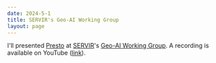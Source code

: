 ```yaml
---
date: 2024-5-1
title: SERVIR's Geo-AI Working Group
layout: page
---
```

I'll presented [Presto](https://arxiv.org/abs/2304.14065) at [SERVIR](https://servirglobal.net/)'s [Geo-AI Working Group](https://sites.google.com/uah.edu/2020-tensorflow-technical-exch/home). A recording is available on YouTube ([link](https://www.youtube.com/watch?v=H2mHNaI3oNQ)).
